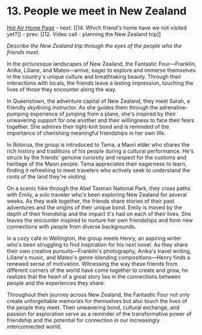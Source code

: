 # 13. People we meet in New Zealand

[Hot Air Home Page](https://hotair.peterkaminski.wiki/) - next: [[14. Which friend's home have we not visited yet?]] - prev: [[12. Video call - planning the New Zealand trip]]

_Describe the New Zealand trip through the eyes of the people who the friends meet._

In the picturesque landscapes of New Zealand, the Fantastic Four—Franklin, Anika, Liliane, and Mateo—arrive, eager to explore and immerse themselves in the country's unique culture and breathtaking beauty. Through their interactions with locals, the friends leave a lasting impression, touching the lives of those they encounter along the way.

In Queenstown, the adventure capital of New Zealand, they meet Sarah, a friendly skydiving instructor. As she guides them through the adrenaline-pumping experience of jumping from a plane, she's inspired by their unwavering support for one another and their willingness to face their fears together. She admires their tight-knit bond and is reminded of the importance of cherishing meaningful friendships in her own life.

In Rotorua, the group is introduced to Tama, a Maori elder who shares the rich history and traditions of his people during a cultural performance. He's struck by the friends' genuine curiosity and respect for the customs and heritage of the Maori people. Tama appreciates their eagerness to learn, finding it refreshing to meet travelers who actively seek to understand the roots of the land they're visiting.

On a scenic hike through the Abel Tasman National Park, they cross paths with Emily, a solo traveler who's been exploring New Zealand for several weeks. As they walk together, the friends share stories of their past adventures and the origins of their unique bond. Emily is moved by the depth of their friendship and the impact it's had on each of their lives. She leaves the encounter inspired to nurture her own friendships and form new connections with people from diverse backgrounds.

In a cozy café in Wellington, the group meets Henry, an aspiring writer who's been struggling to find inspiration for his next novel. As they share their own creative pursuits—Franklin's photography, Anika's travel writing, Liliane's music, and Mateo's genre-blending compositions—Henry finds a renewed sense of motivation. Witnessing the way these friends from different corners of the world have come together to create and grow, he realizes that the heart of a great story lies in the connections between people and the experiences they share.

Throughout their journey across New Zealand, the Fantastic Four not only create unforgettable memories for themselves but also touch the lives of the people they meet. Their unwavering bond, cultural exchange, and passion for exploration serve as a reminder of the transformative power of friendship and the potential for connection in our increasingly interconnected world.


